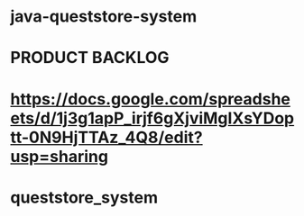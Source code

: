 # java-queststore-system

# PRODUCT BACKLOG
https://docs.google.com/spreadsheets/d/1j3g1apP_irjf6gXjviMgIXsYDoptt-0N9HjTTAz_4Q8/edit?usp=sharing
=======
# queststore_system

